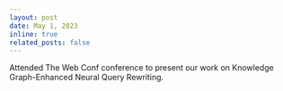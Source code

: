 ```yaml
---
layout: post
date: May 1, 2023
inline: true
related_posts: false
---
```


Attended The Web Conf conference to present our work on Knowledge Graph-Enhanced Neural Query Rewriting.
